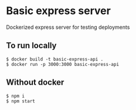 # Basic express server

Dockerized express server for testing deployments

## To run locally

    $ docker build -t basic-express-api .
    $ docker run -p 3000:3000 basic-express-api

## Without docker

    $ npm i
    $ npm start
